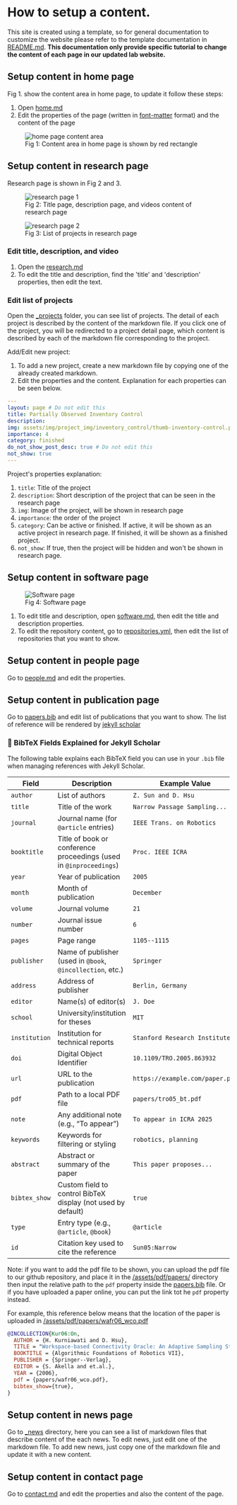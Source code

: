 # How to setup a content.

This site is created using a template, so for general documentation to customize the website please refer to the template documentation in [README.md](/README-al-folio.md). **This documentation only provide specific tutorial to change the content of each page in our updated lab website.** 

## Setup content in home page

Fig 1. show the content area in home page, to update it follow these steps:
1. Open [home.md](/_pages/home.md)
2. Edit the properties of the page (written in [font-matter](https://jekyllrb.com/docs/front-matter/) format) and the content of the page

<figure>
    <img src="./img/home-content.png"
         alt="home page content area">
    <figcaption>Fig 1: Content area in home page is shown by red rectangle</figcaption>
</figure>

## Setup content in research page
Research page is shown in Fig 2 and 3.
<figure>
    <img src="./img/research-page-1.png"
         alt="research page 1">
    <figcaption>Fig 2: Title page, description page, and videos content of research page</figcaption>
</figure>

<figure>
    <img src="./img/research-page-2.png"
         alt="research page 2">
    <figcaption>Fig 3: List of projects in research page</figcaption>
</figure>

### Edit title, description, and video
1. Open the [research.md](/_pages/research.md)
2. To edit the title and description, find the 'title' and 'description' properties, then edit the text.

### Edit list of projects
Open the [_projects](/_projects/) folder, you can see list of projects. The detail of each project is described by the content of the markdown file. If you click one of the project, you will be redirected to a project detail page, which content is described by each of the markdown file corresponding to the project.

Add/Edit new project:

1. To add a new project, create a new markdown file by copying one of the already created markdown.
2. Edit the properties and the content. Explanation for each properties can be seen below.

```yaml
---
layout: page # Do not edit this
title: Partially Observed Inventory Control
description: 
img: assets/img/project_img/inventory_control/thumb-inventory-control.png
importance: 4
category: finished 
do_not_show_post_desc: true # Do not edit this
not_show: true
---
```
Project's properties explanation:

1. `title`: Title of the project
2. `description`: Short description of the project that can be seen in the research page
3. `img`: Image of the project, will be shown in research page
4. `importance`: the order of the project
5. `category`: Can be active or finished. If active, it will be shown as an active project in research page. If finished, it will be shown as a finished project.
6. `not_show`: If true, then the project will be hidden and won't be shown in research page.

## Setup content in software page

<figure>
    <img src="./img/software-page.png"
         alt="Software page">
    <figcaption>Fig 4: Software page</figcaption>
</figure>

1. To edit title and description, open [software.md](/_pages/software.md), then edit the title and description properties.
2. To edit the repository content, go to [repositories.yml](/_data/repositories.yml), then edit the list of repositories that you want to show.

## Setup content in people page

Go to [people.md](/_pages/people.md) and edit the properties.

## Setup content in publication page

Go to [papers.bib](/_bibliography/papers.bib) and edit list of publications that you want to show. The list of reference will be rendered by [jekyll scholar](https://github.com/inukshuk/jekyll-scholar)

### 📄 BibTeX Fields Explained for Jekyll Scholar

The following table explains each BibTeX field you can use in your `.bib` file when managing references with Jekyll Scholar.

| **Field**        | **Description**                                                                 | **Example Value**                        |
|------------------|---------------------------------------------------------------------------------|------------------------------------------|
| `author`         | List of authors                                                                 | `Z. Sun and D. Hsu`                      |
| `title`          | Title of the work                                                               | `Narrow Passage Sampling...`             |
| `journal`        | Journal name (for `@article` entries)                                           | `IEEE Trans. on Robotics`                |
| `booktitle`      | Title of book or conference proceedings (used in `@inproceedings`)              | `Proc. IEEE ICRA`                        |
| `year`           | Year of publication                                                             | `2005`                                   |
| `month`          | Month of publication                                                            | `December`                               |
| `volume`         | Journal volume                                                                  | `21`                                     |
| `number`         | Journal issue number                                                            | `6`                                      |
| `pages`          | Page range                                                                      | `1105--1115`                             |
| `publisher`      | Name of publisher (used in `@book`, `@incollection`, etc.)                      | `Springer`                               |
| `address`        | Address of publisher                                                            | `Berlin, Germany`                        |
| `editor`         | Name(s) of editor(s)                                                            | `J. Doe`                                 |
| `school`         | University/institution for theses                                               | `MIT`                                    |
| `institution`    | Institution for technical reports                                               | `Stanford Research Institute`            |
| `doi`            | Digital Object Identifier                                                       | `10.1109/TRO.2005.863932`                |
| `url`            | URL to the publication                                                          | `https://example.com/paper.pdf`          |
| `pdf`            | Path to a local PDF file                                                        | `papers/tro05_bt.pdf`                    |
| `note`           | Any additional note (e.g., “To appear”)                                         | `To appear in ICRA 2025`                 |
| `keywords`       | Keywords for filtering or styling                                               | `robotics, planning`                     |
| `abstract`       | Abstract or summary of the paper                                                | `This paper proposes...`                 |
| `bibtex_show`    | Custom field to control BibTeX display (not used by default)                    | `true`                                   |
| `type`           | Entry type (e.g., `@article`, `@book`)                                          | `@article`                               |
| `id`             | Citation key used to cite the reference                                         | `Sun05:Narrow`                           |

Note: if you want to add the pdf file to be shown, you can upload the pdf file to our github repository, and place it in the [/assets/pdf/papers/](/assets/pdf/papers/) directory then input the relative path to the `pdf` property inside the [papers.bib](/_bibliography/papers.bib) file. Or if you have uploaded a paper online, you can put the link tot he `pdf` property instead.

For example, this reference below means that the location of the paper is uploaded in [/assets/pdf/papers/wafr06_wco.pdf](/assets/pdf/papers/wafr06_wco.pdf)

```bib
@INCOLLECTION{Kur06:On,
  AUTHOR = {H. Kurniawati and D. Hsu},
  TITLE = "Workspace-based Connectivity Oracle: An Adaptive Sampling Strategy for PRM Planning",
  BOOKTITLE = {Algorithmic Foundations of Robotics VII},
  PUBLISHER = {Springer--Verlag},
  EDITOR = {S. Akella and et.al.},
  YEAR = {2006},
  pdf = {papers/wafr06_wco.pdf},
  bibtex_show={true},
}
```

## Setup content in news page

Go to [_news](/_news/) directory, here you can see a list of markdown files that describe content of the each news. To edit news, just edit one of the markdown file. To add new news, just copy one of the markdown file and update it with a new content.

## Setup content in contact page

Go to [contact.md](/_pages/contact.md) and edit the properties and also the content of the page.

